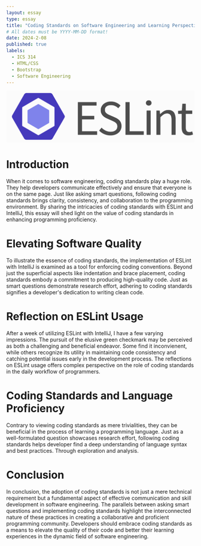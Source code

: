 ```yaml
---
layout: essay
type: essay
title: "Coding Standards on Software Engineering and Learning Perspectives"
# All dates must be YYYY-MM-DD format!
date: 2024-2-08
published: true
labels:
  - ICS 314
  - HTML/CSS
  - Bootstrap
  - Software Engineering
---
```


<div class="text-center p-4">
  <img src="../img/coding-standards/eslint.png" class="img-thumbnail" >
</div>

<h1>Introduction</h1>

When it comes to software engineering, coding standards play a huge role. They help developers communicate effectively and ensure that everyone is on the same page. Just like asking smart questions, following coding standards brings clarity, consistency, and collaboration to the programming environment. By sharing the intricacies of coding standards with ESLint and IntelliJ, this essay will shed light on the value of coding standards in enhancing programming proficiency.

<h1>Elevating Software Quality</h1>

To illustrate the essence of coding standards, the implementation of ESLint with IntelliJ is examined as a tool for enforcing coding conventions. Beyond just the superficial aspects like indentation and brace placement, coding standards embody a commitment to producing high-quality code. Just as smart questions demonstrate research effort, adhering to coding standards signifies a developer's dedication to writing clean code.

<h1>Reflection on ESLint Usage</h1>

After a week of utilizing ESLint with IntelliJ, I have a few varying impressions. The pursuit of the elusive green checkmark may be perceived as both a challenging and beneficial endeavor. Some find it inconvienent, while others recognize its utility in maintaining code consistency and catching potential issues early in the development process. The reflections on ESLint usage offers complex perspective on the role of coding standards in the daily workflow of programmers.

<h1>Coding Standards and Language Proficiency</h1>

Contrary to viewing coding standards as mere trivialities, they can be beneficial in the process of learning a programming language. Just as a well-formulated question showcases research effort, following coding standards helps developer find a deep understanding of language syntax and best practices. Through exploration and analysis.

<h1>Conclusion</h1>

In conclusion, the adoption of coding standards is not just a mere technical requirement but  a fundamental aspect of effective communication and skill development in software engineering. The parallels between asking smart questions and implementing coding standards highlight the interconnected nature of these practices in creating a collaborative and proficient programming community. Developers should embrace coding standards as a means to elevate the quality of their code and better their learning experiences in the dynamic field of software engineering.